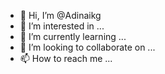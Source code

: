 - 👋 Hi, I’m @Adinaikg
- 👀 I’m interested in ...
- 🌱 I’m currently learning ...
- 💞️ I’m looking to collaborate on ...
- 📫 How to reach me ...

<!---
Adinaikg/Adinaikg is a ✨ special ✨ repository because its `README.md` (this file) appears on your GitHub profile.
You can click the Preview link to take a look at your changes.
--->
